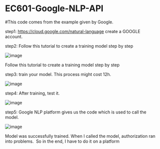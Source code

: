 # EC601-Google-NLP-API

#This code comes from the example given by Google.  

step1: https://cloud.google.com/natural-language create a GOOGLE account.

step2: Follow this tutorial to create a training model step by step

![image](https://user-images.githubusercontent.com/90437122/135384026-521c84e7-d8b0-4eef-953d-f1852dae8991.png)

Follow this tutorial to create a training model step by step

step3: train your model. This process might cost 12h. 

![image](https://user-images.githubusercontent.com/90437122/135384164-b01e3f3d-3619-4e99-b641-b461cee7c72a.png)

step4: After training, test it.

![image](https://user-images.githubusercontent.com/90437122/136668843-1a36caf0-1141-4da2-8d70-d1cb000005dd.png)

step5: Google NLP platform gives us the code which is used to call the model. 

![image](https://user-images.githubusercontent.com/90437122/136668755-3fa743f2-b9ae-4df1-a858-aa7721960bb1.png)

Model was successfully trained. When I called the model, authorization ran into problems.  So in the end, I have to do it on a platform

